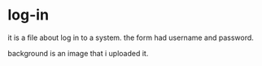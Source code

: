 # log-in

it is a file about log in to a system.
the form had username and password.

background is an image that i uploaded it.
